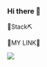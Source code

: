 ### Hi there 👋

<!--
**0nd0/0nd0** is a ✨ _special_ ✨ repository because its `README.md` (this file) appears on your GitHub profile.

Here are some ideas to get you started:

- 🔭 I’m currently working on ...
- 🌱 I’m currently learning ...
- 👯 I’m looking to collaborate on ...
- 🤔 I’m looking for help with ...
- 💬 Ask me about ...
- 📫 How to reach me: ...
- 😄 Pronouns: ...
- ⚡ Fun fact: ...
-->

<p>🔨Stack⛏</p>


<p>💙MY LINK💙</p>
<a href="https://blog.naver.com/ming9396" target="_blank"><img src="https://img.shields.io/badge/blog-03C75A?style=flat-square&logo=Naver&logoColor=white"/></a>